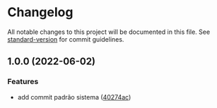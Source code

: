 # Changelog

All notable changes to this project will be documented in this file. See [standard-version](https://github.com/conventional-changelog/standard-version) for commit guidelines.

## 1.0.0 (2022-06-02)


### Features

* add commit padrão sistema ([40274ac](https://github.com/afagner/liferay-portal-carros/commit/40274ace0bed7b9ad7c3d63a916d2c4b332e8f01))

